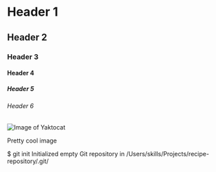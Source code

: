# Header 1
## Header 2
### Header 3
#### Header 4
##### Header 5
###### Header 6
![Image of Yaktocat](https://octodex.github.com/images/yaktocat.png)


Pretty cool image


$ git init
Initialized empty Git repository in /Users/skills/Projects/recipe-repository/.git/
